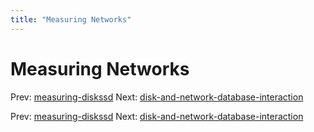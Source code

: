 ```yaml
---
title: "Measuring Networks"
---
```


# Measuring Networks

Prev: [measuring-diskssd](measuring-diskssd.md)
Next: [disk-and-network-database-interaction](disk-and-network-database-interaction.md)

Prev: [measuring-diskssd](measuring-diskssd.md)
Next: [disk-and-network-database-interaction](disk-and-network-database-interaction.md)
